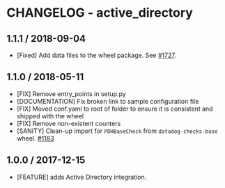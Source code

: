 # CHANGELOG - active_directory

## 1.1.1 / 2018-09-04

* [Fixed] Add data files to the wheel package. See [#1727](https://github.com/DataDog/integrations-core/pull/1727).

## 1.1.0 / 2018-05-11

* [FIX] Remove entry_points in setup.py
* [DOCUMENTATION] Fix broken link to sample configuration file
* [FIX] Moved conf.yaml to root of folder to ensure it is consistent and shipped with the wheel
* [FIX] Remove non-existent counters
* [SANITY] Clean-up import for `PDHBaseCheck` from `datadog-checks-base` wheel. [#1183][]

## 1.0.0 / 2017-12-15

* [FEATURE] adds Active Directory integration.

<!--- The following link definition list is generated by PimpMyChangelog --->
[#1183]: https://github.com/DataDog/integrations-core/issues/1183
